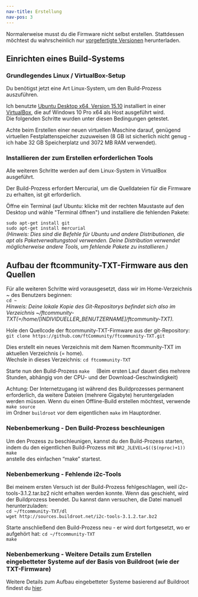 ```yaml
---
nav-title: Erstellung
nav-pos: 3
---
```


Normalerweise musst du die Firmware nicht selbst erstellen. Stattdessen möchtest du wahrscheinlich nur [vorgefertigte Versionen](https://github.com/ftCommunity/ftcommunity-TXT/releases) herunterladen.

## Einrichten eines Build-Systems

### Grundlegendes Linux / VirtualBox-Setup
Du benötigst jetzt eine Art Linux-System, um den Build-Prozess auszuführen.

Ich benutzte [Ubuntu Desktop x64, Version 15.10](http://www.ubuntu.com/download/desktop) installiert in einer [VirtualBox](https://www.virtualbox.org/wiki/Downloads), die auf Windows 10 Pro x64 als Host ausgeführt wird.  
Die folgenden Schritte wurden unter diesen Bedingungen getestet.

Achte beim Erstellen einer neuen virtuellen Maschine darauf, genügend virtuellen Festplattenspeicher zuzuweisen (8 GB ist sicherlich nicht genug - ich habe 32 GB Speicherplatz und 3072 MB RAM verwendet).

### Installieren der zum Erstellen erforderlichen Tools
Alle weiteren Schritte werden auf dem Linux-System in VirtualBox ausgeführt.

Der Build-Prozess erfordert Mercurial, um die Quelldateien für die Firmware zu erhalten, ist git erforderlich.

Öffne ein Terminal (auf Ubuntu: klicke mit der rechten Maustaste auf den Desktop und wähle "Terminal öffnen") und installiere die fehlenden Pakete:

``````````sudo apt-get install git``````````  
``````````sudo apt-get install mercurial``````````  
*(Hinweis: Dies sind die Befehle für Ubuntu und andere Distributionen, die apt als Paketverwaltungstool verwenden. Deine Distribution verwendet möglicherweise andere Tools, um fehlende Pakete zu installieren.)*

## Aufbau der ftcommunity-TXT-Firmware aus den Quellen
Für alle weiteren Schritte wird vorausgesetzt, dass wir im Home-Verzeichnis ~ des Benutzers beginnen:  
``````````cd ~``````````  
*Hinweis: Deine lokale Kopie des Git-Repositorys befindet sich also im Verzeichnis ~/ftcommunity-TXT(=/home/[INDIVIDUELLER_BENUTZERNAME]/ftcommunity-TXT).*

Hole den Quellcode der ftcommunity-TXT-Firmware aus der git-Repository:
``````````git clone https://github.com/ftCommunity/ftcommunity-TXT.git``````````

Dies erstellt ein neues Verzeichnis mit dem Namen ftcommunity-TXT im aktuellen Verzeichnis (= home).  
Wechsle in dieses Verzeichnis:
``````````cd ftcommunity-TXT``````````

Starte nun den Build-Prozess
``````````make  ``````````
(Beim ersten Lauf dauert dies mehrere Stunden, abhängig von der CPU- und der Download-Geschwindigkeit)

Achtung: Der Internetzugang ist während des Buildprozesses permanent erforderlich, da weitere Dateien (mehrere Gigabyte) heruntergeladen werden müssen.
Wenn du einen Offline-Build erstellen möchtest, verwende
``make source  ``  
im Ordner ``buildroot`` vor dem eigentlichen ``make`` im Hauptordner.  

### Nebenbemerkung - Den Build-Prozess beschleunigen
Um den Prozess zu beschleunigen, kannst du den Build-Prozess starten, indem du den eigentlichen Build-Prozess mit
``````````BR2_JLEVEL=$(($(nproc)+1)) make``````````  
anstelle des einfachen “make” startest.

### Nebenbemerkung - Fehlende i2c-Tools
Bei meinem ersten Versuch ist der Build-Prozess fehlgeschlagen, weil i2c-tools-3.1.2.tar.bz2 nicht erhalten werden konnte. Wenn das geschieht, wird der Buildprozess beendet. Du kannst dann versuchen, die Datei manuell herunterzuladen:  
``````````cd ~/ftcommunity-TXT/dl``````````  
``````````wget http://sources.buildroot.net/i2c-tools-3.1.2.tar.bz2``````````

Starte anschließend den Build-Prozess neu - er wird dort fortgesetzt, wo er aufgehört hat:
``````````cd ~/ftcommunity-TXT``````````  
``````````make  ``````````

### Nebenbemerkung - Weitere Details zum Erstellen eingebetteter Systeme auf der Basis von Buildroot (wie der TXT-Firmware)
Weitere Details zum Aufbau eingebetteter Systeme basierend auf Buildroot findest du [hier](https://buildroot.org/downloads/manual/manual.html#_general_buildroot_usage).

